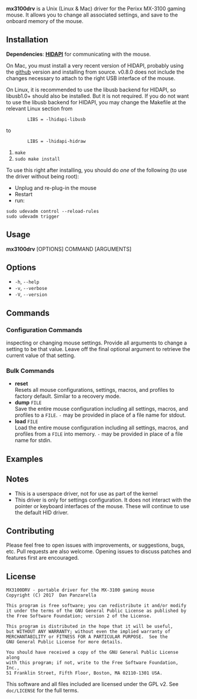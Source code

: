 **mx3100drv** is a Unix (Linux & Mac) driver for the Perixx MX-3100 gaming mouse. It allows you to change all associated settings, and save to the onboard memory of the mouse.

Installation
----------------

**Dependencies**: **[HIDAPI](http://www.signal11.us/oss/hidapi/)** for communicating with the mouse. 

On Mac, you must install a very recent version of HIDAPI, probably using the [github](https://github.com/signal11/hidapi) version and installing from source. v0.8.0 does not include the changes necessary to attach to the right USB interface of the mouse.

On Linux, it is recommended to use the libusb backend for HIDAPI, so libusb1.0+ should also be installed. But it is not required. If you do not want to use the libusb backend for HIDAPI, you may change the Makefile at the relevant Linux section from

```
        LIBS = -lhidapi-libusb
```

to

```
        LIBS = -lhidapi-hidraw
```

1. `make`
2. `sudo make install`

To use this right after installing, you should do *one* of the following (to use the driver without being root):

* Unplug and re-plug-in the mouse
* Restart
* run:

```
sudo udevadm control --reload-rules
sudo udevadm trigger
```

Usage
-----

**mx3100drv** [OPTIONS] COMMAND [ARGUMENTS]

## Options
- `-h`, `--help`
- `-v`, `--verbose`
- `-V`, `--version`

## Commands
### Configuration Commands
inspecting or changing mouse settings. Provide all arguments to change a setting to be that value. Leave off the final optional argument to retrieve the current value of that setting.


### Bulk Commands

- **reset**  
    Resets all mouse configurations, settings, macros, and profiles to factory default. Similar to a recovery mode.
- **dump** `FILE`  
    Save the entire mouse configuration including all settings, macros, and profiles to a `FILE`. `-` may be provided in place of a file name for stdout.
- **load** `FILE`  
    Load the entire mouse configuration including all settings, macros, and profiles from a `FILE` into memory. `-` may be provided in place of a file name for stdin.

## Examples


Notes
---------

* This is a userspace driver, not for use as part of the kernel
* This driver is only for settings configuration. It does not interact with the pointer or keyboard interfaces of the mouse. These will continue to use the default HID driver.

Contributing
--------------

Please feel free to open issues with improvements, or suggestions, bugs, etc. Pull requests are also welcome. Opening issues to discuss patches and features first are encouraged.


License
------------
```
MX3100DRV - portable driver for the MX-3100 gaming mouse
Copyright (C) 2017  Dan Panzarella

This program is free software; you can redistribute it and/or modify
it under the terms of the GNU General Public License as published by
the Free Software Foundation; version 2 of the License.

This program is distributed in the hope that it will be useful,
but WITHOUT ANY WARRANTY; without even the implied warranty of
MERCHANTABILITY or FITNESS FOR A PARTICULAR PURPOSE.  See the
GNU General Public License for more details.

You should have received a copy of the GNU General Public License along
with this program; if not, write to the Free Software Foundation, Inc.,
51 Franklin Street, Fifth Floor, Boston, MA 02110-1301 USA.
```


This software and all files included are licensed under the GPL v2. See `doc/LICENSE` for the full terms.